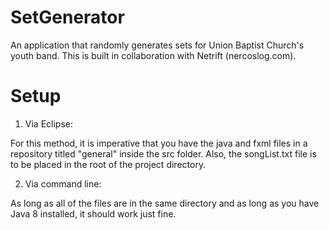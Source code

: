 # SetGenerator
An application that randomly generates sets for Union Baptist Church's youth band. This is built in collaboration with Netrift (nercoslog.com).

# Setup
1) Via Eclipse:

  For this method, it is imperative that you have the java and fxml files in a repository titled "general" inside the src folder. Also, the songList.txt file is to be placed in the root of the project directory.
  
2) Via command line:

  As long as all of the files are in the same directory and as long as you have Java 8 installed, it should work just fine.
